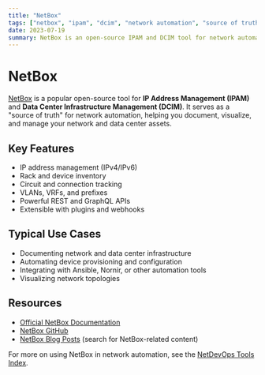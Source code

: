 ```yaml
---
title: "NetBox"
tags: ["netbox", "ipam", "dcim", "network automation", "source of truth"]
date: 2023-07-19
summary: NetBox is an open-source IPAM and DCIM tool for network automation and infrastructure management.
---
```


# NetBox

[NetBox](https://netbox.dev/) is a popular open-source tool for **IP Address Management (IPAM)** and **Data Center Infrastructure Management (DCIM)**. It serves as a "source of truth" for network automation, helping you document, visualize, and manage your network and data center assets.

<!-- more -->

## Key Features
- IP address management (IPv4/IPv6)
- Rack and device inventory
- Circuit and connection tracking
- VLANs, VRFs, and prefixes
- Powerful REST and GraphQL APIs
- Extensible with plugins and webhooks

## Typical Use Cases
- Documenting network and data center infrastructure
- Automating device provisioning and configuration
- Integrating with Ansible, Nornir, or other automation tools
- Visualizing network topologies

## Resources
- [Official NetBox Documentation](https://docs.netbox.dev/)
- [NetBox GitHub](https://github.com/netbox-community/netbox)
- [NetBox Blog Posts](/blog/index/) (search for NetBox-related content)

For more on using NetBox in network automation, see the [NetDevOps Tools Index](/tools/). 